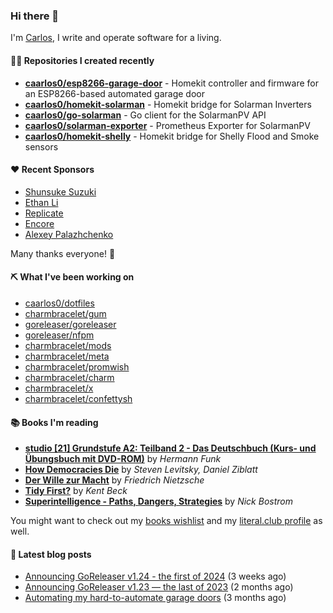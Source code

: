 ### Hi there 👋

I'm [Carlos](https://caarlos0.dev), I write and operate software for a living.

#### 👨‍💻 Repositories I created recently
- **[caarlos0/esp8266-garage-door](https://github.com/caarlos0/esp8266-garage-door)** - Homekit controller and firmware for an ESP8266-based automated garage door
- **[caarlos0/homekit-solarman](https://github.com/caarlos0/homekit-solarman)** - Homekit bridge for Solarman Inverters
- **[caarlos0/go-solarman](https://github.com/caarlos0/go-solarman)** - Go client for the SolarmanPV API
- **[caarlos0/solarman-exporter](https://github.com/caarlos0/solarman-exporter)** - Prometheus Exporter for SolarmanPV
- **[caarlos0/homekit-shelly](https://github.com/caarlos0/homekit-shelly)** - Homekit bridge for Shelly Flood and Smoke sensors


#### ❤️ Recent Sponsors
- [Shunsuke Suzuki](https://github.com/suzuki-shunsuke)
- [Ethan Li](https://github.com/ethanjli)
- [Replicate](https://github.com/replicate)
- [Encore](https://github.com/encoredev)
- [Alexey Palazhchenko](https://github.com/AlekSi)

Many thanks everyone! 🙏

#### ⛏️ What I've been working on

- [caarlos0/dotfiles](https://github.com/caarlos0/dotfiles)
- [charmbracelet/gum](https://github.com/charmbracelet/gum)
- [goreleaser/goreleaser](https://github.com/goreleaser/goreleaser)
- [goreleaser/nfpm](https://github.com/goreleaser/nfpm)
- [charmbracelet/mods](https://github.com/charmbracelet/mods)
- [charmbracelet/meta](https://github.com/charmbracelet/meta)
- [charmbracelet/promwish](https://github.com/charmbracelet/promwish)
- [charmbracelet/charm](https://github.com/charmbracelet/charm)
- [charmbracelet/x](https://github.com/charmbracelet/x)
- [charmbracelet/confettysh](https://github.com/charmbracelet/confettysh)

#### 📚 Books I'm reading
- **[studio [21] Grundstufe A2: Teilband 2 - Das Deutschbuch (Kurs- und Übungsbuch mit DVD-ROM)](https://literal.club/caarlos0/book/hermann-funk-studio-21-grundstufe-a2-teilband-2-das-deutschbuch-kurs-und-ubungsbuch-mit-dvd-rom-9zuoy)** by _Hermann Funk_
- **[How Democracies Die](https://literal.club/caarlos0/book/how-democracies-die-5395k)** by _Steven Levitsky, Daniel Ziblatt_
- **[Der Wille zur Macht](https://literal.club/caarlos0/book/friedrich-nietzsche-der-wille-zur-macht-5cvbc)** by _Friedrich Nietzsche_
- **[Tidy First?](https://literal.club/caarlos0/book/kent-beck-tidy-first-ewn0y)** by _Kent Beck_
- **[Superintelligence - Paths, Dangers, Strategies](https://literal.club/caarlos0/book/superintelligence-5elo8)** by _Nick Bostrom_

You might want to check out my
[books wishlist](https://www.amazon.com.br/hz/wishlist/ls/EB8P7VS717SV)
and my [literal.club profile](https://literal.club/caarlos0) as well.

#### 📄 Latest blog posts
- [Announcing GoReleaser v1.24 - the first of 2024](https://carlosbecker.com/posts/goreleaser-v1.24/) (3 weeks ago)
- [Announcing GoReleaser v1.23 — the last of 2023](https://carlosbecker.com/posts/goreleaser-v1.23/) (2 months ago)
- [Automating my hard-to-automate garage doors](https://carlosbecker.com/posts/homekit-garage/) (3 months ago)
